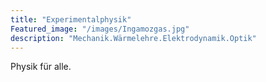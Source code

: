 ```yaml
---
title: "Experimentalphysik"
Featured_image: "/images/Ingamozgas.jpg"
description: "Mechanik.Wärmelehre.Elektrodynamik.Optik"
---
```

Physik für alle. 
